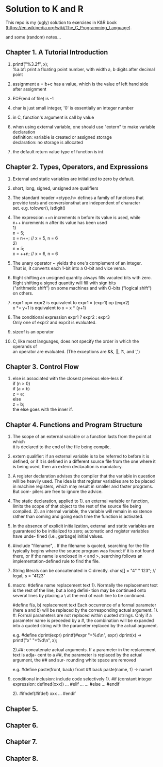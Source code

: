 # Solution to K and R

This repo is my (ugly) solution to exercises in K&R book
(https://en.wikipedia.org/wiki/The_C_Programming_Language). 

and some (random) notes...

## Chapter 1. A Tutorial Introduction 

1. printf("%3.2f", x);  
   %a.bf: print a floating point number, with width a, b digits after decimal point

2. assignment a = b+c has a value, which is the value of left hand side after assignment

3. EOF(end of file) is -1

4. char is just small integer, '0' is essentially an integer number

5. in C, function's argument is call by value

6. when using external variable, one should use "extern" to make variable declaration  
   definition: variable is created or assigned storage  
   declaration: no storage is allocated   

7. the default return value type of function is int


## Chapter 2. Types, Operators, and Expressions

1. External and static variables are initialized to zero by default.

2. short, long, signed, unsigned are qualifiers 

3. The standard header <ctype.h> defines a family of functions that   
   provide tests and conversionsthat are independent of character  
   set. e.g. tolower(), isdigit()

4. The expression ++n increments n before its value is used, while   
   n++ increments n after its value has been used  
   1)  
   n = 5;  
   x = n++;	// x = 5, n = 6  
   2)  
   n = 5;   
   x = ++n;	// x = 6, n = 6

5. The unary operator ~ yields the one's complement of an integer.  
   That is, it converts each 1-bit into a O-bit and vice versa.

6. Right shifting an unsigned quantity always fills vacated bits with zero.   
   Right shifting a signed quantity will fill with sign bits   
   ("arithmetic shift") on some machines and with O-bits ("logical shift")   
   on others.

7. expr1 op= expr2  is equivalent to expr1 = (expr1) op (expr2)  
   x *= y+1 is equivalent to x = x * (y+1)

8. The conditional expression expr1 ? expr2 : expr3  
   Only one of expr2 and expr3 is evaluated.  
 
9. sizeof is an operator

10. C, like most languages, does not specify the order in which the operands of  
   an operator are evaluated. (The exceptions are &&, ||, ?:, and ',')

## Chapter 3. Control Flow

1. else is associated with the closest previous else-less if.  
   if (n > 0)  
	if (a > b)  
		z = a;  
	else  
		z = b;  
   the else goes with the inner if.

## Chapter 4. Functions and Program Structure 

1. The scope of an external variable or a function lasts from the point at which<br>
   it is declared to the end of the file being compile.

2. extern qualifier: if an external variable is to be referred to before it is
   defined, or if it is defined in a different source file from the one where it is
   being used, then an extern declaration is mandatory.

3. A register declaration advises the compiler that the variable in question
   will be heavily used. The idea is that register variables are to be placed in
   machine registers, which may result in smaller and faster programs. But com-
   pilers are free to ignore the advice.

4. The static declaration, applied to 
   1). an external variable or function, limits the scope of that object to the 
       rest of the source file being compiled.
   2). an internal variable, the variable will remain in existence rather than coming and
       going each time the function is activated.

5. In the absence of explicit initialization, external and static variables are
   guaranteed to be initialized to zero; automatic and register variables have unde-
   fined (i.e., garbage) initial values.

6. #include "filename", <filename>. If the filename is quoted, searching for the file 
   typically begins where the source program was found; if it is not found there, or 
   if the name is enclosed in < and >, searching follows an implementation-defined rule 
   to find the file.

7. String literals can be concatenated in C directly.
   char s[] = "4" " 123"; // legal,  s = "4123"

8. macro:
   #define name replacement text
   1). Normally the replacement text is the rest of the line, but a long defini-
       tion may be continued onto several lines by placing a \ at the end of each line
       to be continued.
  
   #define f(a, b) replacement text
   Each occurrence of a formal parameter (here a and b) will be replaced by the
   corresponding actual argument.
   1). #: Formal parameters are not replaced within quoted strings. Only if a
          parameter name is preceded by a #, the combination will be expanded 
          into a quoted string with the parameter replaced by the actual
          argument.

	  e.g. #define dprint(expr) printf(#expr "=%d\n", expr)
	  dprint(x)  -> printf("x" "=%d\n", x);

   2).##: concatenate actual arguments. If a parameter in the replacement text is adja-
          cent to a ##, the parameter is replaced by the actual argument, the ## and sur-
          rounding white space are removed

	  e.g. #define paste(front, back) front ## back
          paste(name, 1)  ->  name1
  
9. conditional inclusion: include code selectively
   1).
   #if (constant integer expression: defined(xxx))
      ...
   #elif ... 
      ...
   #else
      ...
   #endif
 
   2). 
   #ifndef(#ifdef) xxx
   ... 
   #endif 


## Chapter 5. 

## Chapter 6. 

## Chapter 7. 

## Chapter 8. 
